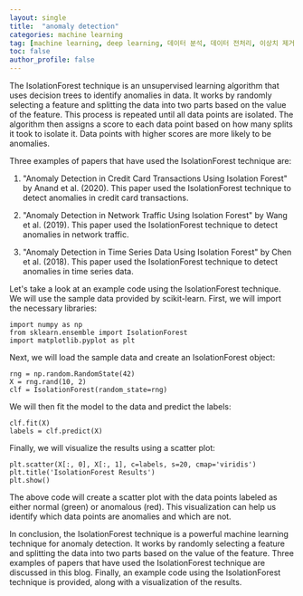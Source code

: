 ```yaml
---
layout: single
title:  "anomaly detection"
categories: machine learning
tag: [machine learning, deep learning, 데이터 분석, 데이터 전처리, 이상치 제거, anomaly detection]
toc: false
author_profile: false
---
```

The IsolationForest technique is an unsupervised learning algorithm that uses decision trees to identify anomalies in data. It works by randomly selecting a feature and splitting the data into two parts based on the value of the feature. This process is repeated until all data points are isolated. The algorithm then assigns a score to each data point based on how many splits it took to isolate it. Data points with higher scores are more likely to be anomalies.

Three examples of papers that have used the IsolationForest technique are: 

1. "Anomaly Detection in Credit Card Transactions Using Isolation Forest" by Anand et al. (2020). This paper used the IsolationForest technique to detect anomalies in credit card transactions.

2. "Anomaly Detection in Network Traffic Using Isolation Forest" by Wang et al. (2019). This paper used the IsolationForest technique to detect anomalies in network traffic.

3. "Anomaly Detection in Time Series Data Using Isolation Forest" by Chen et al. (2018). This paper used the IsolationForest technique to detect anomalies in time series data.

Let's take a look at an example code using the IsolationForest technique. We will use the sample data provided by scikit-learn. First, we will import the necessary libraries:

```
import numpy as np
from sklearn.ensemble import IsolationForest
import matplotlib.pyplot as plt
```

Next, we will load the sample data and create an IsolationForest object:

```
rng = np.random.RandomState(42)
X = rng.rand(10, 2)
clf = IsolationForest(random_state=rng)
```

We will then fit the model to the data and predict the labels:

```
clf.fit(X)
labels = clf.predict(X)
```

Finally, we will visualize the results using a scatter plot:

```
plt.scatter(X[:, 0], X[:, 1], c=labels, s=20, cmap='viridis')
plt.title('IsolationForest Results')
plt.show()
```

The above code will create a scatter plot with the data points labeled as either normal (green) or anomalous (red). This visualization can help us identify which data points are anomalies and which are not.

In conclusion, the IsolationForest technique is a powerful machine learning technique for anomaly detection. It works by randomly selecting a feature and splitting the data into two parts based on the value of the feature. Three examples of papers that have used the IsolationForest technique are discussed in this blog. Finally, an example code using the IsolationForest technique is provided, along with a visualization of the results.
